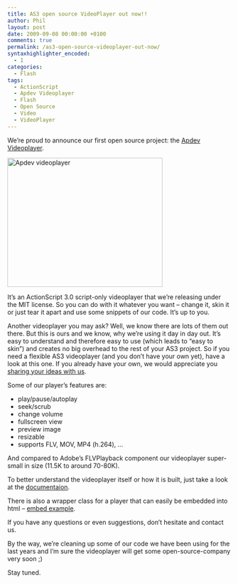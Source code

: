 ```yaml
---
title: AS3 open source VideoPlayer out now!!
author: Phil
layout: post
date: 2009-09-08 00:00:00 +0100
comments: true
permalink: /as3-open-source-videoplayer-out-now/
syntaxhighlighter_encoded:
  - 1
categories:
  - Flash
tags:
  - ActionScript
  - Apdev Videoplayer
  - Flash
  - Open Source
  - Video
  - VideoPlayer
---
```

We&#8217;re proud to announce our first open source project: the <a href="http://code.google.com/p/apdev-videoplayer/" target="_blank">Apdev Videoplayer</a>.

<a href="/examples/apdev_videoplayer/" target="_blank"><img class="alignnone size-full wp-image-436" title="Apdev videoplayer" src="/images/2009/09/screenshot.jpg" alt="Apdev videoplayer" width="349" height="290" /></a>

It&#8217;s an ActionScript 3.0 script-only videoplayer that we&#8217;re releasing under the MIT license. So you can do with it whatever you want &#8211; change it, skin it or just tear it apart and use some snippets of our code. It&#8217;s up to you.

<!--more-->

Another videoplayer you may ask? Well, we know there are lots of them out there. But this is ours and we know, why we&#8217;re using it day in day out. It&#8217;s easy to understand and therefore easy to use (which leads to &#8220;easy to skin&#8221;) and creates no big overhead to the rest of your AS3 project. So if you need a flexible AS3 videoplayer (and you don&#8217;t have your own yet), have a look at this one. If you already have your own, we would appreciate you [sharing your ideas with us][1].

Some of our player&#8217;s features are:

*   play/pause/autoplay
*   seek/scrub
*   change volume
*   fullscreen view
*   preview image
*   resizable
*   supports FLV, MOV, MP4 (h.264), &#8230;

And compared to Adobe&#8217;s FLVPlayback component our videoplayer super-small in size (11.5K to around 70-80K).

To better understand the videoplayer itself or how it is built, just take a look at the <a href="/examples/apdev_videoplayer/docs/" target="_blank">documentaion</a>.

There is also a wrapper class for a player that can easily be embedded into html &#8211; <a href="/examples/apdev_videoplayer/html.html" target="_blank">embed example</a>.

If you have any questions or even suggestions, don&#8217;t hesitate and contact us.

By the way, we&#8217;re cleaning up some of our code we have been using for the last years and I&#8217;m sure the videoplayer will get some open-source-company very soon ;)

Stay tuned. 

 [1]: http://code.google.com/p/apdev-videoplayer/issues/list